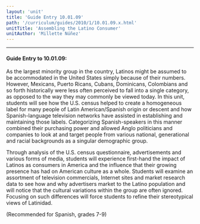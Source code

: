 ```yaml
---
layout: 'unit'
title: 'Guide Entry 10.01.09'
path: '/curriculum/guides/2010/1/10.01.09.x.html'
unitTitle: 'Assembling the Latino Consumer'
unitAuthor: 'Millette Núñez'
---
```


<body>
<hr/>
 <h4>
  Guide Entry to 10.01.09:
 </h4>
 <p>
  As the largest minority group in the country, Latinos might be assumed to be accommodated in the United States simply because of their numbers. However, Mexicans, Puerto Ricans, Cubans, Dominicans, Colombians and so forth historically were less often perceived to fall into a single category, as opposed to the way they may commonly be viewed today.  In this unit, students will see how the U.S. census helped to create a homogeneous label for many people of Latin American/Spanish origin or descent and how Spanish-language television networks have assisted in establishing and maintaining those labels. Categorizing Spanish-speakers in this manner combined their purchasing power and allowed Anglo politicians and companies to look at and target people from various national, generational and racial backgrounds as a singular demographic group.
 </p>
<p>
  Through analysis of the U.S. census questionnaire, advertisements and various forms of media, students will experience first-hand the impact of Latinos as consumers in America and the influence that their growing presence has had on American culture as a whole.  Students will examine an assortment of television commercials, Internet sites and market research data to see how and why advertisers market to the Latino population and will notice that the cultural variations within the group are often ignored.  Focusing on such differences will force students to refine their stereotypical views of Latinidad.
 </p>
<p>
  (Recommended for Spanish, grades 7-9)
 </p>

</body>
